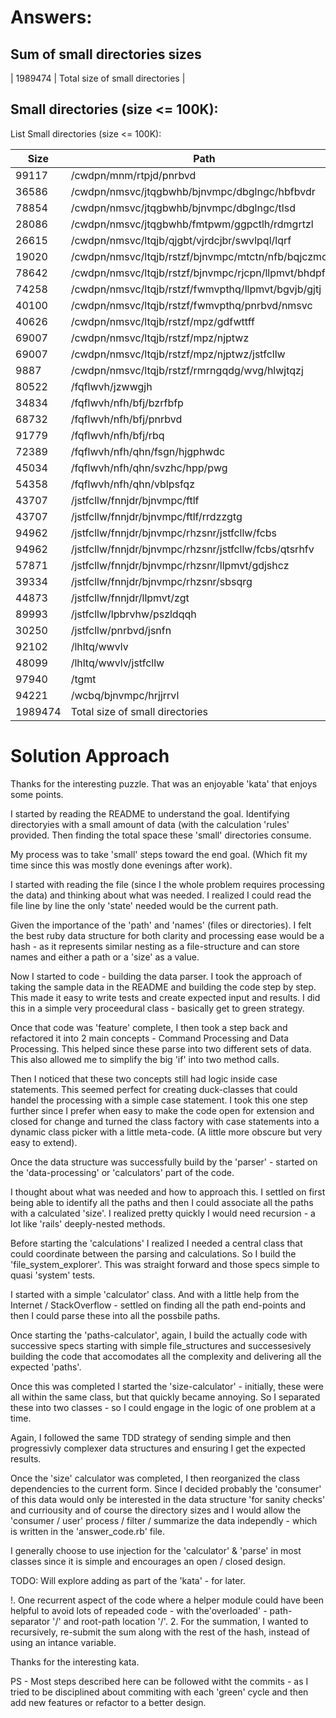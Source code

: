 # Answers:

## Sum of small directories sizes

| 1989474 | Total size of small directories |

## Small directories (size <= 100K):

List Small directories (size <= 100K):

| Size | Path |
|------|------|
| 99117 | /cwdpn/mnm/rtpjd/pnrbvd |
| 36586 | /cwdpn/nmsvc/jtqgbwhb/bjnvmpc/dbglngc/hbfbvdr |
| 78854 | /cwdpn/nmsvc/jtqgbwhb/bjnvmpc/dbglngc/tlsd |
| 28086 | /cwdpn/nmsvc/jtqgbwhb/fmtpwm/ggpctlh/rdmgrtzl |
| 26615 | /cwdpn/nmsvc/ltqjb/qjgbt/vjrdcjbr/swvlpql/lqrf |
| 19020 | /cwdpn/nmsvc/ltqjb/rstzf/bjnvmpc/mtctn/nfb/bqjczmcr |
| 78642 | /cwdpn/nmsvc/ltqjb/rstzf/bjnvmpc/rjcpn/llpmvt/bhdpfpb |
| 74258 | /cwdpn/nmsvc/ltqjb/rstzf/fwmvpthq/llpmvt/bgvjb/gjtj |
| 40100 | /cwdpn/nmsvc/ltqjb/rstzf/fwmvpthq/pnrbvd/nmsvc |
| 40626 | /cwdpn/nmsvc/ltqjb/rstzf/mpz/gdfwttff |
| 69007 | /cwdpn/nmsvc/ltqjb/rstzf/mpz/njptwz |
| 69007 | /cwdpn/nmsvc/ltqjb/rstzf/mpz/njptwz/jstfcllw |
| 9887 | /cwdpn/nmsvc/ltqjb/rstzf/rmrngqdg/wvg/hlwjtqzj |
| 80522 | /fqflwvh/jzwwgjh |
| 34834 | /fqflwvh/nfh/bfj/bzrfbfp |
| 68732 | /fqflwvh/nfh/bfj/pnrbvd |
| 91779 | /fqflwvh/nfh/bfj/rbq |
| 72389 | /fqflwvh/nfh/qhn/fsgn/hjgphwdc |
| 45034 | /fqflwvh/nfh/qhn/svzhc/hpp/pwg |
| 54358 | /fqflwvh/nfh/qhn/vblpsfqz |
| 43707 | /jstfcllw/fnnjdr/bjnvmpc/ftlf |
| 43707 | /jstfcllw/fnnjdr/bjnvmpc/ftlf/rrdzzgtg |
| 94962 | /jstfcllw/fnnjdr/bjnvmpc/rhzsnr/jstfcllw/fcbs |
| 94962 | /jstfcllw/fnnjdr/bjnvmpc/rhzsnr/jstfcllw/fcbs/qtsrhfv |
| 57871 | /jstfcllw/fnnjdr/bjnvmpc/rhzsnr/llpmvt/gdjshcz |
| 39334 | /jstfcllw/fnnjdr/bjnvmpc/rhzsnr/sbsqrg |
| 44873 | /jstfcllw/fnnjdr/llpmvt/zgt |
| 89993 | /jstfcllw/lpbrvhw/pszldqqh |
| 30250 | /jstfcllw/pnrbvd/jsnfn |
| 92102 | /lhltq/wwvlv |
| 48099 | /lhltq/wwvlv/jstfcllw |
| 97940 | /tgmt |
| 94221 | /wcbq/bjnvmpc/hrjjrrvl |
| 1989474 | Total size of small directories |


# Solution Approach

Thanks for the interesting puzzle.  That was an enjoyable 'kata' that enjoys some points.

I started by reading the README to understand the goal.  Identifying directoryies with a small amount of data (with the calculation 'rules' provided. Then finding the total space these 'small' directories consume.

My process was to take 'small' steps toward the end goal.  (Which fit my time since this was mostly done evenings after work).

I started with reading the file (since I the whole problem requires processing the data) and thinking about what was needed.  I realized I could read the file line by line the only 'state' needed would be the current path.

Given the importance of the 'path' and 'names' (files or directories).  I felt the best ruby data structure for both clarity and processing ease would be a hash - as it represents similar nesting as a file-structure and can store names and either a path or a 'size' as a value.

Now I started to code - building the data parser.  I took the approach of taking the sample data in the README and building the code step by step.  This made it easy to write tests and create expected input and results.  I did this in a simple very proceedural class - basically get to green strategy.

Once that code was 'feature' complete, I then took a step back and refactored it into 2 main concepts - Command Processing and Data Processing.  This helped since these parse into two different sets of data.  This also allowed me to simplify the big 'if' into two method calls.

Then I noticed that these two concepts still had logic inside case statements.  This seemed perfect for creating duck-classes that could handel the processing with a simple case statement.  I took this one step further since I prefer when easy to make the code open for extension and closed for change and turned the class factory with case statements into a dynamic class picker with a little meta-code.  (A little more obscure but very easy to extend).

Once the data structure was successfully build by the 'parser' - started on the 'data-processing' or 'calculators' part of the code.

I thought about what was needed and how to approach this.  I settled on first being able to identify all the paths and then I could associate all the paths with a calculated 'size'.  I realized pretty quickly I would need recursion - a lot like 'rails' deeply-nested methods.

Before starting the 'calculations' I realized I needed a central class that could coordinate between the parsing and calculations.  So I build the 'file_system_explorer'.  This was straight forward and those specs simple to quasi 'system' tests.

I started with a simple 'calculator' class.  And with a little help from the Internet / StackOverflow - settled on finding all the path end-points and then I could parse these into all the possbile paths.

Once starting the 'paths-calculator', again, I build the actually code with successive specs starting with simple file_structures and successesively building the code that accomodates all the complexity and delivering all the expected 'paths'.

Once this was completed I started the 'size-calculator' - initially, these were all within the same class, but that quickly became annoying.  So I separated these into two classes - so I could engage in the logic of one problem at a time.

Again, I followed the same TDD strategy of sending simple and then progressivly complexer data structures and ensuring I get the expected results.

Once the 'size' calculator was completed, I then reorganized the class dependencies to the current form.  Since I decided probably the 'consumer' of this data would only be interested in the data structure 'for sanity checks' and curriousity and of course the directory sizes and I would allow the 'consumer / user' process / filter / summarize the data independly - which is written in the 'answer_code.rb' file.

I generally choose to use injection for the 'calculator' & 'parse' in most classes since it is simple and encourages an open / closed design.

TODO: Will explore adding as part of the 'kata' - for later.

!. One recurrent aspect of the code where a helper module could have been helpful to avoid lots of repeaded code - with the'overloaded' - path-separator '/' and root-path location '/'.
2. For the summation, I wanted to recursively, re-submit the sum along with the rest of the hash, instead of using an intance variable.


Thanks for the interesting kata.

PS - Most steps described here can be followed witht the commits - as I tried to be disciplined about commiting with each 'green' cycle and then add new features or refactor to a better design.
